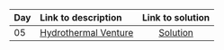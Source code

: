 | Day | Link to description | Link to solution
|:---|:---|:---:|
| 05 | [Hydrothermal Venture](https://adventofcode.com/2021/day/5) | [Solution](https://github.com/versenyi98/advent-of-code-solutions/tree/main/Advent%20of%20Code/2021/Day%2005%20-%20Hydrothermal%20Venture)|
